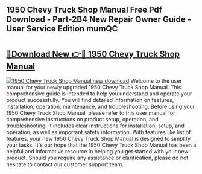 ## 1950 Chevy Truck Shop Manual Free Pdf Download - Part-2B4 New Repair Owner Guide - User Service Edition mumQC

# <h2><a href="http://bc19841.oget.top/?id=1950+Chevy+Truck+Shop+Manual">🔗Download New 👉🔴 1950 Chevy Truck Shop Manual</a></h2>

[![1950 Chevy Truck Shop Manual new download](https://i.imgur.com/5g1atiW.png)](http://bc19841.oget.top/?id=1950+Chevy+Truck+Shop+Manual)
Welcome to the user manual for your newly upgraded 1950 Chevy Truck Shop Manual. This comprehensive guide is intended to help you understand and operate your product successfully. You will find detailed information on features, installation, operation, maintenance, and troubleshooting. Before using your 1950 Chevy Truck Shop Manual, please refer to this user manual for comprehensive instructions on product setup, operation, and troubleshooting. It includes clear instructions for installation, setup, and operation, as well as important safety information. With features like list of features, your new 1950 Chevy Truck Shop Manual is designed to simplify your tasks. It's our hope that the 1950 Chevy Truck Shop Manual has been a helpful and informative resource in helping you get started with your new product. Should you require any assistance or clarification, please do not hesitate to contact our customer support team.

